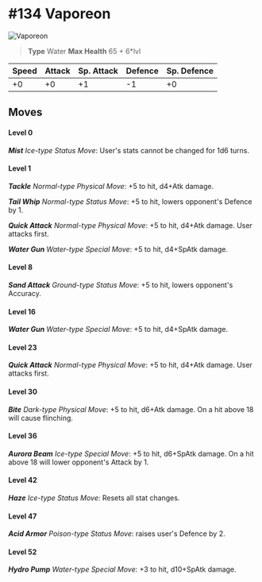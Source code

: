 # #134 Vaporeon


![Vaporeon](https://img.pokemondb.net/sprites/home/normal/1x/vaporeon.png)

> **Type** Water
> **Max Health** 65 + 6\*lvl

| Speed | Attack | Sp. Attack | Defence | Sp. Defence |
| ----- | ------ | ---------- | ------- | ----------- |
| +0 | +0 | +1 | -1 | +0 |

## Moves
#### Level 0

***Mist** Ice-type Status Move*: User's stats cannot be changed for 1d6 turns.
#### Level 1

***Tackle** Normal-type Physical Move*: +5 to hit, d4+Atk damage. 

***Tail Whip** Normal-type Status Move*: +5 to hit, lowers opponent's Defence by 1.

***Quick Attack** Normal-type Physical Move*: +5 to hit, d4+Atk damage. User attacks first.

***Water Gun** Water-type Special Move*: +5 to hit, d4+SpAtk damage. 
#### Level 8

***Sand Attack** Ground-type Status Move*: +5 to hit, lowers opponent's Accuracy.
#### Level 16

***Water Gun** Water-type Special Move*: +5 to hit, d4+SpAtk damage. 
#### Level 23

***Quick Attack** Normal-type Physical Move*: +5 to hit, d4+Atk damage. User attacks first.
#### Level 30

***Bite** Dark-type Physical Move*: +5 to hit, d6+Atk damage. On a hit above 18 will cause flinching.
#### Level 36

***Aurora Beam** Ice-type Special Move*: +5 to hit, d6+SpAtk damage. On a hit above 18 will lower opponent's Attack by 1.
#### Level 42

***Haze** Ice-type Status Move*: Resets all stat changes.
#### Level 47

***Acid Armor** Poison-type Status Move*: raises user's Defence by 2.
#### Level 52

***Hydro Pump** Water-type Special Move*: +3 to hit, d10+SpAtk damage. 

